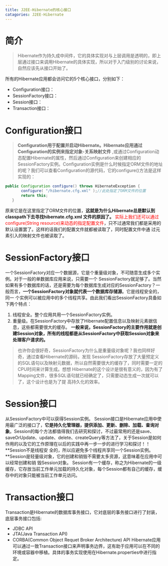 ```yaml
---
title: J2EE-Hibernate的核心接口
catagories: J2EE-Hibernate
---
```

# 简介
> Hibernate作为持久成中间件，它的具体实现对与上层调用是透明的，即上层通过接口来调用Hibernate的具体实现，所以对于入门级别的讨论来说，自然应该先从接口开始了。
 
所有的Hibernate应用都会访问它的5个核心接口，分别如下：
- Configuration接口：
- SessionFactory接口：
- Session接口：
- Transaction接口：

# Configuration接口
> **Configuration用于配置并启动Hibernate。Hibernate应用通过Configuration的实例来指定对象-关系映射文件** ,或通过Configuration动态配置Hibernate的属性，然后通过Configuration来创建相应的SessionFactory实例。Configuration实例是什么时候指定ORM文件的地址的呢？我们可以查看Configuration的源代码，它的configure()方法是这样实现的：

``` java
public Configuration configure() throws HibernateException {
       configure( "/hibernate.cfg.xml" );//此处指定了ORM文件的位置
       return this;
   }
```
原来它是在这里指定了ORM文件的位置，**这就是为什么Hibernate总是默认到classpath下去寻找hibernate.cfg.xml 文件的原因了。**  <font color='red'>实际上我们还可以通过configure(String resource)来动态的指定配置文件</font>，只不过通常我们都是采用的默认设置罢了。这样的话我们的配置文件就都被读取了，同时配置文件中通 过<mapping>元素引入的映射文件也被读取了。

# SessionFactory接口

一个SessionFactory对应一个数据源，它是个重量级对象，不可随意生成多个实例。对于一般的单数据库应用来说，只需要一个 SessionFactory就足够了。当然如果有多个数据库的话，还是需要为每个数据库生成对应的SessionFactory？一般而言，**一个SessionFactory对象就代表一个数据库存储源**。它是线程安全的，同一 个实例可以被应用中的多个线程共享。由此我们看出SessionFactory具备如下两个特点：
1. 线程安全。整个应用共用一个SessionFactory实例。
2. 重量级。在SessionFactory中存放了Hibernate配置信息以及映射元素据信息，这些都需要很大的缓存。
**一般来说，SessionFactory的主要作用就是创建Session对象，所有的线程都是从SessionFactory中获取Session对象来处理客户请求的。**

>也许你会很好奇，SessionFactory为什么是重量级对象呢？我也同样好奇，通过查看Hibernate的源码，发现 SessionFactory存放了大量预定义的SQL语句以及映射元数据，所以自然需要很大的缓存了，同时需要一定的CPU时间来计算生成。想想 Hibernate的这个设计是很有意义的，因为有了Mapping文件，很多SQL语句就已经确定了，只需要动态生成一次就可以了，这个设计也是为了提 高持久化的效率。

# Session接口
从SessionFactory中可以获得Session实例。
Session接口是Hibernate应用中使用最广泛的接口了，**它是持久化管理器，提供添加、更新、删除、加载、查询对象**。Session的每个方法都值得我们去研究和探讨，不过最常用的还是save、saveOrUpdate、update、delete、createQuery等方法了，关于Session是如何作用的以及它的工作原理在以后的实践中再一步一步的进行学习和探讨！！**Session不是线程安 全的，所以应避免多个线程共享同一个Session实例。**Session是轻量级对象，它的创建和销毁不需要太多资源，这意味着在应用中可以经常创建和销 毁Session对象。
Session有一个缓存，称之为Hibernate的一级缓存，它存放当前工作单元加载的持久化对象，每个Session都有自己的缓存，缓存中的对象只能被当前工作单元访问。

# Transaction接口
Transaction是Hibernate的数据库事务接口，它对底层的事务接口进行了封装，底层事务接口包括:
  -  JDBC API
  - JTA(Java Transaction API)
  - CORBA(Common Object Requet Broker Architecture) API
Hibernate应用可以通过一致Transaction接口来声明事务边界，这有助于应用可以在不同的环境或容器中移植。具体的事务实现使用在Hibernate.properties中进行指定。